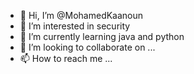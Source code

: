 - 👋 Hi, I’m @MohamedKaanoun
- 👀 I’m interested in security
- 🌱 I’m currently learning java and python
- 💞️ I’m looking to collaborate on ...
- 📫 How to reach me ...

<!---
MohamedKaanoun/MohamedKaanoun is a ✨ special ✨ repository because its `README.md` (this file) appears on your GitHub profile.
You can click the Preview link to take a look at your changes.
--->
